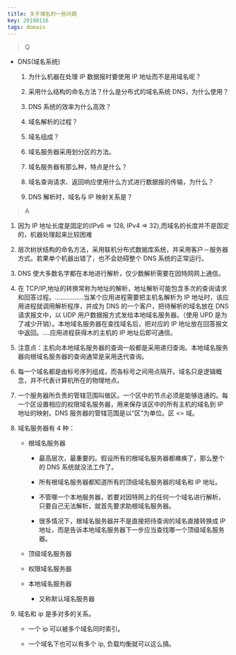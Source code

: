 ```yaml
---
title: 关于域名的一些问题
key: 20190116
tags: domain
---
```


<!--more-->

> Q

- DNS(域名系统)

  1. 为什么机器在处理 IP 数据报时要使用 IP 地址而不是用域名呢？

  2. 采用什么结构的命名方法？什么是分布式的域名系统 DNS，为什么使用？

  3. DNS 系统的效率为什么高效？

  4. 域名解析的过程？

  5. 域名组成？

  6. 域名服务器采用划分区的方法。

  7. 域名服务器有那么种，特点是什么？

  8. 域名查询请求、返回响应使用什么方式进行数据报的传输，为什么？

  9. DNS 解析时，域名与 IP 映射关系是？

> A

1. 因为 IP 地址长度是固定的(IPv6 => 128, IPv4 => 32),而域名的长度并不是固定的，机器处理起来比较困难

2. 层次树状结构的命名方法，采用联机分布式数据库系统，并采用客户－服务器方式。若果单个机器出错了，也不会妨碍整个 DNS 系统的正常运行。

3. DNS 使大多数名字都在本地进行解析，仅少数解析需要在因特网网上通信。

4. 在 TCP/IP,地址的转换常称为地址的解析，地址解析可能包含多次的查询请求和回答过程。................当某个应用进程需要把主机名解析为 IP 地址时，该应用进程就调用解析程序，并成为 DNS 的一个客户，把待解析的域名放在 DNS 请求报文中，以 UDP 用户数据报方式发给本地域名服务器。（使用 UPD 是为了减少开销）。本地域名服务器在查找域名后，把对应的 IP 地址放在回答报文中返回。....应用进程获得木的主机的 IP 地址后即可通信。

5. 注意点：主机向本地域名服务器的查询一般都是采用递归查询。本地域名服务器向根域名服务器的查询通常是采用迭代查询。

6. 每一个域名都是由标号序列组成，而各标号之间用点隔开。域名只是逻辑概念，并不代表计算机所在的物理地点。

7. 一个服务器所负责的管辖范围叫做区。一个区中的节点必须是能够连通的。每一个区设置相应的权限域名服务器，用来保存该区中的所有主机的域名到 IP 地址的映射。DNS 服务器的管辖范围是以“区”为单位。区 <= 域。

8. 域名服务器有 4 种：

   - 根域名服务器

     - 最高层次，最重要的。假设所有的根域名服务器都瘫痪了，那么整个的 DNS 系统就没法工作了。

     - 所有根域名服务器都知道所有的顶级域名服务器的域名和 IP 地址。

     - 不管哪一个本地服务器，若要对因特网上的任何一个域名进行解析，只要自己无法解析，就首先要求助根域名服务器。

     - 很多情况下，根域名服务器并不是直接把待查询的域名直接转换成 IP 地址，而是告诉本地域名服务器下一步应当查找哪一个顶级域名服务器。

   - 顶级域名服务器

   - 权限域名服务器

   - 本地域名服务器

     - 又称默认域名服务器

9. 域名和 ip 是多对多的关系。

   - 一个 ip 可以被多个域名同时索引。

   - 一个域名下也可以有多个 ip, 负载均衡就可以这么搞。
